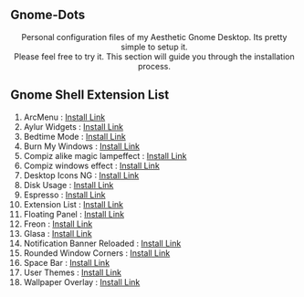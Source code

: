 ## Gnome-Dots
<p align="center">
Personal configuration files of my Aesthetic Gnome Desktop. Its pretty simple to setup it.<br/>
Please feel free to try it. This section will guide you through the installation process.
</p>

## Gnome Shell Extension List

1.  ArcMenu            :     [Install Link](https://extensions.gnome.org/extension/3628/arcmenu/)
2.  Aylur Widgets      :     [Install Link](https://extensions.gnome.org/extension/5338/aylurs-widgets/)
3.  Bedtime Mode       :     [Install Link](https://extensions.gnome.org/extension/4012/gnome-bedtime/)
4.  Burn My Windows    :     [Install Link](https://extensions.gnome.org/extension/4679/burn-my-windows/)
5.  Compiz alike magic lampeffect : [Install Link](https://extensions.gnome.org/extension/3740/compiz-alike-magic-lamp-effect/)
6.  Compiz windows effect : [Install Link](https://extensions.gnome.org/extension/3210/compiz-windows-effect/)
7.  Desktop Icons NG : [Install Link](https://extensions.gnome.org/extension/2087/desktop-icons-ng-ding/)
8.  Disk Usage : [Install Link](https://extensions.gnome.org/extension/5805/disk-usage/)
9.  Espresso : [Install Link](https://extensions.gnome.org/extension/4135/espresso/)
10. Extension List : [Install Link](https://extensions.gnome.org/extension/3088/extension-list/)
11. Floating Panel : [Install Link](https://extensions.gnome.org/extension/5514/floating-panel/)
12. Freon : [Install Link](https://extensions.gnome.org/extension/841/freon/)
13. Glasa : [Install Link](https://extensions.gnome.org/extension/4780/glasa/)
14. Notification Banner Reloaded : [Install Link](https://extensions.gnome.org/extension/4651/notification-banner-reloaded/)
15. Rounded Window Corners : [Install Link](https://extensions.gnome.org/extension/5237/rounded-window-corners/)
16. Space Bar : [Install Link](https://extensions.gnome.org/extension/5090/space-bar/)
17. User Themes : [Install Link](https://extensions.gnome.org/extension/19/user-themes/)
18. Wallpaper Overlay : [Install Link](https://extensions.gnome.org/extension/5082/wallpaper-overlay/)
